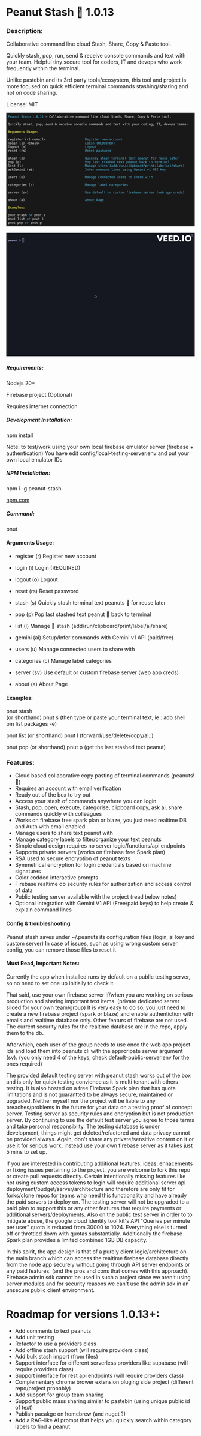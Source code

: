 # Peanut Stash 🥜 1.0.13 

### Description:
Collaborative command line cloud Stash, Share, Copy & Paste tool.

Quickly stash, pop, run, send & receive console commands and text with your team.
Helpful tiny secure tool for coders, IT and devops who work frequently within the terminal.

Unlike pastebin and its 3rd party tools/ecosystem, this tool and project is more focused on quick efficient terminal commands stashing/sharing and not on code sharing.

License: MIT

![](screenshot.png)

![](https://github.com/roymasad/peanut-stash/blob/b98590830ec3fa2e806bb850a484cd6253c693e9/console.gif)

##### Requirements:

Nodejs 20+

Firebase project (Optional)

Requires internet connection

##### Development Installation:

npm install

Note: to test/work using  your own local firebase emulator server (firebase + authentication)
You have edit config/local-testing-server.env and put your own local emulator IDs

##### NPM Installation:

npm i -g peanut-stash

[npm.com](https://www.npmjs.com/package/peanut-stash)

#####  Command:

pnut

#### Arguments Usage:

* register (r) <email>                     Register new account
* login (i) <email>                        Login  (REQUIRED)
* logout (o)                               Logout
* reset (rs)                               Reset password
  
* stash (s)                                Quickly stash terminal text peanuts 🥜 for reuse later
* pop (p)                                  Pop last stashed text peanut 🥜 back to terminal
* list (l)                                 Manage 🥜 stash (add/run/clipboard/print/label/ai/share)
* gemini (ai)                              Setup/Infer commands with Gemini v1 API (paid/free)

* users (u)                                Manage connected users to share with

* categories (c)                           Manage label categories

* server (sv)                              Use default or custom firebase server (web app creds)

* about (a)                                About Page

#### Examples:

pnut stash  
(or shorthand) 
pnut s 
(then type or paste your terminal text, ie : adb shell pm list packages -e) 

pnut list
(or shorthand) 
pnut l
(forward/use/delete/copy/ai..)

pnut pop
(or shorthand) 
pnut p
(get the last stashed text peanut)

### Features:

* Cloud based collaborative copy pasting of terminal commands (peanuts! 🥜)
* Requires an account with email verification
* Ready out of the box to try out
* Access your stash of commands anywhere you can login
* Stash, pop, open, execute, categorise, clipboard copy, ask ai, share commands quickly with colleagues
* Works on firebase free spark plan or blaze, you just need realtime DB and Auth with email enabled
* Manage users to share text peanut with
* Manage category labels to filter/organize your text peanuts
* Simple cloud design requires no server logic/functions/api endpoints
* Supports private servers (works on firebase free Spark plan)
* RSA used to secure encryption of peanut texts
* Symmetrical encryption for login credentials based on machine signatures
* Color codded interactive prompts
* Firebase realtime db security rules for autherization and access control of data
* Public testing server available with the project (read below notes)
* Optional Integration with Gemini V1 API (Free/paid keys) to help create & explain command lines

#### Config & troubleshooting

Peanut stash saves under ~/.peanuts its configuration files (login, ai key and custom server)
In case of issues, such as using wrong custom server config, you can remove those files to reset it

#### Must Read, Important Notes:

Currently the app when installed runs by default on a public testing server, so no need to set one up initially to check it.

That said, use your own firebase server if/when you are working on serious production and sharing important text items. (private dedicated server siloed for your own team/group)
It is very easy to do so, you just need to create a new firebase project (spark or blaze) and enable authentiction with emails and realtime database only. Other featurs of firebase are not used.
The current security rules for the realtime database are in the repo, apply them to the db. 

Afterwhich, each user of the group needs to use once the web app project Ids and load them into peanuts cli with the approripate server argument (sv). (you only need 4 of the keys, check default-public-server.env for the ones required)

The provided default testing server with peanut stash works out of the box and is only for quick testing convience as it is multi tenant with others testing. It is also hosted on a free Firebase Spark plan that has quota limitations and is not guarantted to be always secure, maintained or upgraded. Neither myself nor the project will be liable to any breaches/problems in the future for your data on a testing proof of concept server. Testing server as security rules and encryption but is not production server.
By continuing to use the default test server you agree to those terms and take personal responsiblity. The testing database is under development, things might get deleted/refactored and data privacy cannot be provided always. Again, don't share any private/sensitive content on it or use it for serious work, instead use your own firebase server as it takes just 5 mins to set up.

If you are interested in contributing additional features, ideas, enhacements or fixing issues pertaining to the project, you are welcome to fork this repo or create pull requests directly.
Certain intentionally missing features like not using custom access tokens to login will require additional server api deployment/budget/server/architecture and therefore are only fit for forks/clone repos for teams who need this functionality and have already the paid servers to deploy on. The testing server will not be upgraded to a paid plan to support this or any other features that require payments or additional servers/deployments. Also on the public test server in order to to mitigate abuse, the google cloud identity tool kit's API "Queries per minute per user" quota is reduced from 30000 to 1024. Everything else is turned off or throttled down with quotas substantially. Additionally the firebase Spark plan provides a limited combined 1GB DB capacity.

In this spirit, the app design is that of a purely client logic/architecture on the main branch which can access the realtime firebase database directly from the node app securely without going through API server endpoints or any paid features. (and the pros and cons that comes with this approach). Firebase admin sdk cannot be used in such a project since we aren't using server modules and for security reasons we can't use the admin sdk in an unsecure public client environment.


# Roadmap for versions 1.0.13+:

* Add comments to text peanuts
* Add unit testing
* Refactor to use a providers class
* Add offline stash support (will require providers class)
* Add bulk stash import (from files)
* Support interface for different serverless providers like supabase (will require providers class)
* Support interface for rest api endpoints (will require providers class)
* Complementary chrome brower extension pluging side project (different repo/project probably)
* Add support for group team sharing
* Support public mass sharing similar to pastebin (using unique public id of text)
* Publish pacakge on homebrew (and nuget ?)
* Add a RAG-like AI prompt that helps you quickly search within category labels to find a peanut

  
  
